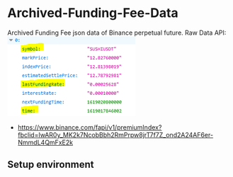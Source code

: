 # Archived-Funding-Fee-Data
Archived Funding Fee json data of Binance perpetual future.
Raw Data API:  
![](https://github.com/D50000/Archived-Funding-Fee-Data/blob/master/ff.png)
- https://www.binance.com/fapi/v1/premiumIndex?fbclid=IwAR0y_MK2k7NcobBbh2RmPrpw8jrT7f7Z_ond2A24AF6er-NmmdL4QmFxE2k


## Setup environment
